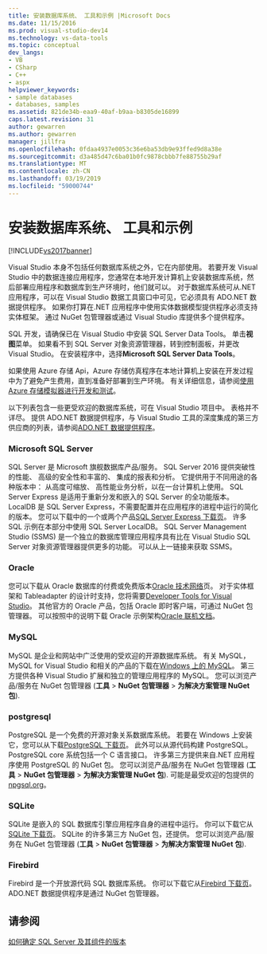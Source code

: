 ```yaml
---
title: 安装数据库系统、 工具和示例 |Microsoft Docs
ms.date: 11/15/2016
ms.prod: visual-studio-dev14
ms.technology: vs-data-tools
ms.topic: conceptual
dev_langs:
- VB
- CSharp
- C++
- aspx
helpviewer_keywords:
- sample databases
- databases, samples
ms.assetid: 821de34b-eaa9-40af-b9aa-b8305de16899
caps.latest.revision: 31
author: gewarren
ms.author: gewarren
manager: jillfra
ms.openlocfilehash: 0fdaa4937e0053c36e6ba53db9e93ffed9d8a38e
ms.sourcegitcommit: d3a485d47c6ba01b0fc9878cbbb7fe88755b29af
ms.translationtype: MT
ms.contentlocale: zh-CN
ms.lasthandoff: 03/19/2019
ms.locfileid: "59000744"
---
```

# <a name="installing-database-systems-tools-and-samples"></a>安装数据库系统、 工具和示例
[!INCLUDE[vs2017banner](../includes/vs2017banner.md)]

  
Visual Studio 本身不包括任何数据库系统之外，它在内部使用。 若要开发 Visual Studio 中的数据连接应用程序，您通常在本地开发计算机上安装数据库系统，然后部署应用程序和数据库到生产环境时，他们就可以。 对于数据库系统可从.NET 应用程序，可以在 Visual Studio 数据工具窗口中可见，它必须具有 ADO.NET 数据提供程序。 如果你打算在.NET 应用程序中使用实体数据模型提供程序必须支持实体框架。     通过 NuGet 包管理器或通过 Visual Studio 库提供多个提供程序。  
  
 SQL 开发，请确保已在 Visual Studio 中安装 SQL Server Data Tools。 单击**视图**菜单。 如果看不到 SQL Server 对象资源管理器，转到控制面板，并更改 Visual Studio。 在安装程序中，选择**Microsoft SQL Server Data Tools**。  
  
 如果使用 Azure 存储 Api，Azure 存储仿真程序在本地计算机上安装在开发过程中为了避免产生费用，直到准备好部署到生产环境。 有关详细信息，请参阅[使用 Azure 存储模拟器进行开发和测试](https://azure.microsoft.com/documentation/articles/storage-use-emulator/)。  
  
 以下列表包含一些更受欢迎的数据库系统，可在 Visual Studio 项目中。 表格并不详尽。 提供 ADO.NET 数据提供程序，与 Visual Studio 工具的深度集成的第三方供应商的列表，请参阅[ADO.NET 数据提供程序](https://msdn.microsoft.com/library/dd363565.aspx)。  
  
### <a name="microsoft-sql-server"></a>Microsoft SQL Server  
 SQL Server 是 Microsoft 旗舰数据库产品/服务。 SQL Server 2016 提供突破性的性能、 高级的安全性和丰富的、 集成的报表和分析。 它提供用于不同用途的各种版本中： 从高度可缩放、 高性能业务分析，以在一台计算机上使用。 SQL Server Express 是适用于重新分发和嵌入的 SQL Server 的全功能版本。  LocalDB 是 SQL Server Express，不需要配置并在应用程序的进程中运行的简化的版本。 您可以下载中的一个或两个产品[SQL Server Express 下载页](https://www.microsoft.com/sql-server/sql-server-editions-express)。 许多 SQL 示例在本部分中使用 SQL Server LocalDB。 SQL Server Management Studio (SSMS) 是一个独立的数据库管理应用程序具有比在 Visual Studio SQL Server 对象资源管理器提供更多的功能。 可以从上一链接来获取 SSMS。  
  
### <a name="oracle"></a>Oracle  
 您可以下载从 Oracle 数据库的付费或免费版本[Oracle 技术网络](http://www.oracle.com/technetwork/database/enterprise-edition/downloads/index-092322.html)页。 对于实体框架和 Tableadapter 的设计时支持，您将需要[Developer Tools for Visual Studio](http://www.oracle.com/technetwork/developer-tools/visual-studio/overview/index.html)。 其他官方的 Oracle 产品，包括 Oracle 即时客户端，可通过 NuGet 包管理器。  可以按照中的说明下载 Oracle 示例架构[Oracle 联机文档](http://docs.oracle.com/cd/E11882_01/server.112/e10831/toc.htm)。  
  
### <a name="mysql"></a>MySQL  
 MySQL 是企业和网站中广泛使用的受欢迎的开源数据库系统。 有关 MySQL，MySQL for Visual Studio 和相关的产品的下载在[Windows 上的 MySQL](http://www.mysql.com/why-mysql/windows/)。  第三方提供各种 Visual Studio 扩展和独立的管理应用程序的 MySQL。 您可以浏览产品/服务在 NuGet 包管理器 (**工具** > **NuGet 包管理器** > **为解决方案管理 NuGet 包**).  
  
### <a name="postgresql"></a>postgresql  
 PostgreSQL 是一个免费的开源对象关系数据库系统。 若要在 Windows 上安装它，您可以从下载[PostgreSQL 下载页](http://www.postgresql.org/download/windows/)。  此外可以从源代码构建 PostgreSQL。  PostgreSQL core 系统包括一个 C 语言接口。 许多第三方提供来自.NET 应用程序使用 PostgreSQL 的 NuGet 包。  您可以浏览产品/服务在 NuGet 包管理器 (**工具** > **NuGet 包管理器** > **为解决方案管理 NuGet 包**). 可能是最受欢迎的包提供的[npgsql.org](http://www.npgsql.org)。  
  
### <a name="sqlite"></a>SQLite  
 SQLite 是嵌入的 SQL 数据库引擎应用程序自身的进程中运行。 你可以下载它从[SQLite 下载页](http://www.sqlite.org/download.html)。 SQLite 的许多第三方 NuGet 包，还提供。 您可以浏览产品/服务在 NuGet 包管理器 (**工具** > **NuGet 包管理器** > **为解决方案管理 NuGet 包**).  
  
### <a name="firebird"></a>Firebird  
 Firebird 是一个开放源代码 SQL 数据库系统。 你可以下载它从[Firebird 下载页](http://firebirdsql.org/en/downloads/)。 ADO.NET 数据提供程序是通过 NuGet 包管理器。  
  
## <a name="see-also"></a>请参阅  
 [如何确定 SQL Server 及其组件的版本](http://support.microsoft.com/kb/321185)
